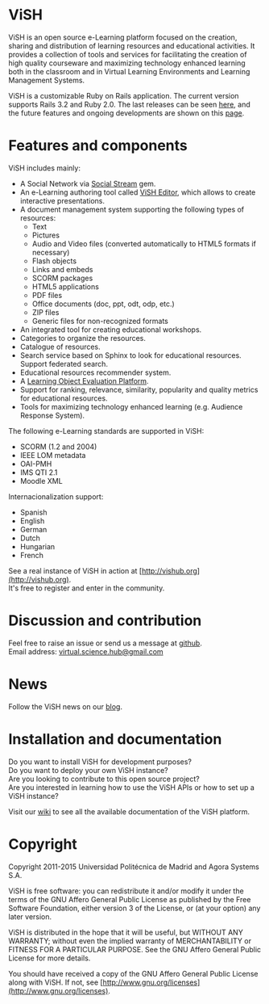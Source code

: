# ViSH

ViSH is an open source e-Learning platform focused on the creation, sharing and distribution of learning resources and educational activities. It provides a collection of tools and services for facilitating the creation of high quality courseware and maximizing technology enhanced learning both in the classroom and in Virtual Learning Environments and Learning Management Systems.  
  
ViSH is a customizable Ruby on Rails application. The current version supports Rails 3.2 and Ruby 2.0. The last releases can be seen [here](http://github.com/ging/vish/releases), and the future features and ongoing developments are shown on this [page](http://github.com/ging/vish/milestones).  
  
  
# Features and components
  
ViSH includes mainly:
* A Social Network via [Social Stream](http://github.com/ging/social_stream) gem.  
* An e-Learning authoring tool called [ViSH Editor](http://github.com/ging/vish_editor), which allows to create interactive presentations.  
* A document management system supporting the following types of resources:  
  * Text  
  * Pictures  
  * Audio and Video files (converted automatically to HTML5 formats if necessary)  
  * Flash objects  
  * Links and embeds  
  * SCORM packages  
  * HTML5 applications  
  * PDF files  
  * Office documents (doc, ppt, odt, odp, etc.)  
  * ZIP files  
  * Generic files for non-recognized formats   
* An integrated tool for creating educational workshops.  
* Categories to organize the resources.  
* Catalogue of resources.  
* Search service based on Sphinx to look for educational resources. Support federated search.  
* Educational resources recommender system.  
* A [Learning Object Evaluation Platform](http://github.com/agordillo/LOEP).  
* Support for ranking, relevance, similarity, popularity and quality metrics for educational resources.  
* Tools for maximizing technology enhanced learning (e.g. Audience Response System).  
  
The following e-Learning standards are supported in ViSH:  
* SCORM (1.2 and 2004)  
* IEEE LOM metadata  
* OAI-PMH   
* IMS QTI 2.1 
* Moodle XML  
  
Internacionalization support:  
* Spanish  
* English  
* German  
* Dutch  
* Hungarian  
* French  

See a real instance of ViSH in action at [http://vishub.org](http://vishub.org).  
It's free to register and enter in the community.  


# Discussion and contribution
  
Feel free to raise an issue or send us a message at [github](http://github.com/ging/vish/issues).  
Email address: <virtual.science.hub@gmail.com>



# News

Follow the ViSH news on our [blog](http://vishub.wordpress.com).  


# Installation and documentation

Do you want to install ViSH for development purposes? <br/>
Do you want to deploy your own ViSH instance? <br/>
Are you looking to contribute to this open source project?  <br/>
Are you interested in learning how to use the ViSH APIs or how to set up a ViSH instance? <br/>

Visit our [wiki](http://github.com/ging/vish/wiki) to see all the available documentation of the ViSH platform.  



# Copyright

Copyright 2011-2015 Universidad Politécnica de Madrid and Agora Systems S.A.

ViSH is free software: you can redistribute it and/or modify it under the terms of the GNU Affero General Public License as published by the Free Software Foundation, either version 3 of the License, or (at your option) any later version.

ViSH is distributed in the hope that it will be useful, but WITHOUT ANY WARRANTY; without even the implied warranty of MERCHANTABILITY or FITNESS FOR A PARTICULAR PURPOSE.  See the GNU Affero General Public License for more details.

You should have received a copy of the GNU Affero General Public License along with ViSH. If not, see [http://www.gnu.org/licenses](http://www.gnu.org/licenses).


